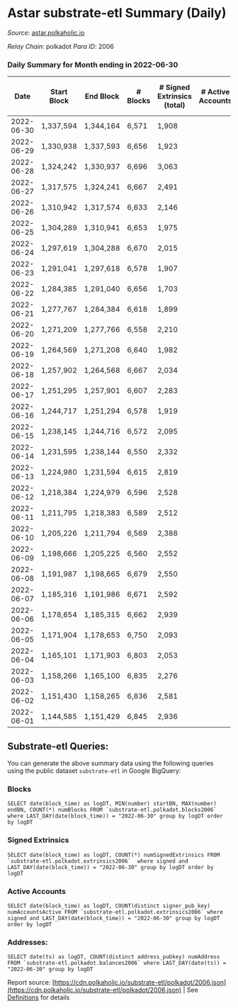 # Astar substrate-etl Summary (Daily)

_Source_: [astar.polkaholic.io](https://astar.polkaholic.io)

*Relay Chain*: polkadot
*Para ID*: 2006



### Daily Summary for Month ending in 2022-06-30


| Date | Start Block | End Block | # Blocks | # Signed Extrinsics (total) | # Active Accounts | # Passive | # New | # Addresses with Balances | # Events | # Transfers | # XCM Transfers In | # XCM Transfers Out |
| ---- | ----------- | --------- | -------- | --------------------------- | ----------------- | --------- | ----- | ------------------------- | -------- | ----------- | ------------------ | ------------------- |
| 2022-06-30 | 1,337,594 | 1,344,164 | 6,571  | 1,908 |  |  |  | 374,451 | 1,095,646 | 10,025 ($1,835,157.39) | 16 ($17,737.21) | 21 ($244,262.97) |
| 2022-06-29 | 1,330,938 | 1,337,593 | 6,656  | 1,923 |  |  |  | 374,179 | 1,216,356 | 10,344 ($2,451,599.78) | 16 ($9,864.33) | 24 ($133,366.81) |
| 2022-06-28 | 1,324,242 | 1,330,937 | 6,696  | 3,063 |  |  |  | 373,647 | 1,497,062 | 23,492 ($17,533,160.92) | 81 ($93,649.37) | 10 ($94.23) |
| 2022-06-27 | 1,317,575 | 1,324,241 | 6,667  | 2,491 |  |  |  |  | 1,020,770 | 17,068 ($5,347,364.34) | 55 ($610,620.07) |   |
| 2022-06-26 | 1,310,942 | 1,317,574 | 6,633  | 2,146 |  |  |  |  | 1,179,116 | 11,168 ($2,800,869.92) | 18 ($42,702.93) |   |
| 2022-06-25 | 1,304,289 | 1,310,941 | 6,653  | 1,975 |  |  |  |  | 839,938 | 10,273 ($848,237.64) | 11 ($10,995.23) |   |
| 2022-06-24 | 1,297,619 | 1,304,288 | 6,670  | 2,015 |  |  |  |  | 1,281,042 | 10,417 ($1,489,222.59) | 5 ($1,282.64) |   |
| 2022-06-23 | 1,291,041 | 1,297,618 | 6,578  | 1,907 |  |  |  | 359,794 | 1,357,847 | 9,351 ($532,383.44) | 6 ($2,737.08) |   |
| 2022-06-22 | 1,284,385 | 1,291,040 | 6,656  | 1,703 |  |  |  |  | 1,484,726 | 9,292 ($4,278,685.60) | 8 ($14,483.21) |   |
| 2022-06-21 | 1,277,767 | 1,284,384 | 6,618  | 1,899 |  |  |  |  | 1,513,879 | 9,548 ($1,906,745.01) | 10 ($44,256.39) |   |
| 2022-06-20 | 1,271,209 | 1,277,766 | 6,558  | 2,210 |  |  |  | 357,473 | 1,570,728 | 10,185 ($1,056,282.20) | 7 ($3,545.15) |   |
| 2022-06-19 | 1,264,569 | 1,271,208 | 6,640  | 1,982 |  |  |  |  | 1,378,394 | 9,811 ($963,827.41) | 21 ($17,223.14) |   |
| 2022-06-18 | 1,257,902 | 1,264,568 | 6,667  | 2,034 |  |  |  | 356,377 | 1,090,958 | 10,134 ($2,276,971.08) | 15 ($5,539.51) |   |
| 2022-06-17 | 1,251,295 | 1,257,901 | 6,607  | 2,283 |  |  |  |  | 1,338,640 | 11,062 ($3,849,993.82) | 13 ($9,587.01) |   |
| 2022-06-16 | 1,244,717 | 1,251,294 | 6,578  | 1,919 |  |  |  |  | 1,426,764 | 10,872 ($2,017,380.38) | 13 ($7,822.96) |   |
| 2022-06-15 | 1,238,145 | 1,244,716 | 6,572  | 2,095 |  |  |  | 354,783 | 1,642,370 | 10,506 ($2,548,331.03) | 21 ($4,237.96) |   |
| 2022-06-14 | 1,231,595 | 1,238,144 | 6,550  | 2,332 |  |  |  |  | 1,550,248 | 11,081 ($4,009,941.82) | 25 ($25,624.49) |   |
| 2022-06-13 | 1,224,980 | 1,231,594 | 6,615  | 2,819 |  |  |  | 354,336 | 1,623,675 | 13,223 ($7,576,388.72) | 43 ($118,828.04) |   |
| 2022-06-12 | 1,218,384 | 1,224,979 | 6,596  | 2,528 |  |  |  | 354,020 | 1,580,875 | 11,369 ($4,659,479.58) | 51 ($443,149.97) |   |
| 2022-06-11 | 1,211,795 | 1,218,383 | 6,589  | 2,512 |  |  |  | 353,598 | 1,858,773 | 11,054 ($2,041,388.29) | 78 ($618,866.39) |   |
| 2022-06-10 | 1,205,226 | 1,211,794 | 6,569  | 2,388 |  |  |  |  | 2,578,268 | 12,049 ($4,848,774.31) | 120 ($2,035,147.73) |   |
| 2022-06-09 | 1,198,666 | 1,205,225 | 6,560  | 2,552 |  |  |  | 352,504 | 2,318,107 | 11,652 ($3,748,861.00) | 122 ($993,748.88) |   |
| 2022-06-08 | 1,191,987 | 1,198,665 | 6,679  | 2,550 |  |  |  |  | 2,145,230 | 11,705 ($2,872,860.94) | 57 ($105,046.27) |   |
| 2022-06-07 | 1,185,316 | 1,191,986 | 6,671  | 2,592 |  |  |  |  | 2,072,206 | 11,708 ($2,367,672.64) | 58 ($77,100.17) |   |
| 2022-06-06 | 1,178,654 | 1,185,315 | 6,662  | 2,939 |  |  |  |  | 2,049,786 | 11,395 ($6,111,902.20) | 63 ($631,495.61) |   |
| 2022-06-05 | 1,171,904 | 1,178,653 | 6,750  | 2,093 |  |  |  |  | 1,711,502 | 9,716 ($725,684.14) | 34 ($54,222.02) |   |
| 2022-06-04 | 1,165,101 | 1,171,903 | 6,803  | 2,053 |  |  |  |  | 1,835,251 | 10,288 ($1,104,192.21) | 78 ($303,344.28) |   |
| 2022-06-03 | 1,158,266 | 1,165,100 | 6,835  | 2,276 |  |  |  |  | 1,574,770 | 9,847 ($1,460,035.07) | 38 ($62,125.07) |   |
| 2022-06-02 | 1,151,430 | 1,158,265 | 6,836  | 2,581 |  |  |  | 349,440 | 2,010,274 | 12,210 ($2,064,602.77) | 51 ($114,578.54) |   |
| 2022-06-01 | 1,144,585 | 1,151,429 | 6,845  | 2,936 |  |  |  |  | 2,403,395 | 13,746 ($4,832,333.77) | 130 ($391,334.61) |   |

## Substrate-etl Queries:
You can generate the above summary data using the following queries using the public dataset `substrate-etl` in Google BigQuery:


### Blocks
```
SELECT date(block_time) as logDT, MIN(number) startBN, MAX(number) endBN, COUNT(*) numBlocks FROM `substrate-etl.polkadot.blocks2006`  where LAST_DAY(date(block_time)) = "2022-06-30" group by logDT order by logDT
```


### Signed Extrinsics
```
SELECT date(block_time) as logDT, COUNT(*) numSignedExtrinsics FROM `substrate-etl.polkadot.extrinsics2006`  where signed and LAST_DAY(date(block_time)) = "2022-06-30" group by logDT order by logDT
```


### Active Accounts
```
SELECT date(block_time) as logDT, COUNT(distinct signer_pub_key) numAccountsActive FROM `substrate-etl.polkadot.extrinsics2006` where signed and LAST_DAY(date(block_time)) = "2022-06-30" group by logDT order by logDT
```


### Addresses:
```
SELECT date(ts) as logDT, COUNT(distinct address_pubkey) numAddress FROM `substrate-etl.polkadot.balances2006` where LAST_DAY(date(ts)) = "2022-06-30" group by logDT
```



Report source: [https://cdn.polkaholic.io/substrate-etl/polkadot/2006.json](https://cdn.polkaholic.io/substrate-etl/polkadot/2006.json) | See [Definitions](/DEFINITIONS.md) for details
